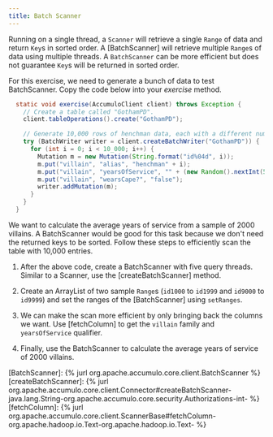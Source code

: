 ```yaml
---
title: Batch Scanner
---
```

Running on a single thread, a `Scanner` will retrieve a single `Range` of data and return `Key`s in sorted order. A [BatchScanner] 
will retrieve multiple `Range`s of data using multiple threads.  A `BatchScanner` can be more efficient but does not guarantee `Key`s will be returned in sorted order.

For this exercise, we need to generate a bunch of data to test BatchScanner.  Copy the code below into your _exercise_ method.

```java
  static void exercise(AccumuloClient client) throws Exception {
    // Create a table called "GothamPD".
    client.tableOperations().create("GothamPD");

    // Generate 10,000 rows of henchman data, each with a different number yearsOfService
    try (BatchWriter writer = client.createBatchWriter("GothamPD")) {
      for (int i = 0; i < 10_000; i++) {
        Mutation m = new Mutation(String.format("id%04d", i));
        m.put("villain", "alias", "henchman" + i);
        m.put("villain", "yearsOfService", "" + (new Random().nextInt(50)));
        m.put("villain", "wearsCape?", "false");
        writer.addMutation(m);
      }
    }
  }
```

We want to calculate the average years of service from a sample of 2000 villains. A BatchScanner would be good for this task because we
don't need the returned keys to be sorted. Follow these steps to efficiently scan the table with 10,000 entries.

1. After the above code, create a BatchScanner with five query threads.  Similar to a Scanner, use the [createBatchScanner] method.

2. Create an ArrayList of two sample `Range`s (`id1000` to `id1999` and `id9000` to `id9999`) and set the ranges of the [BatchScanner] using `setRanges`.

3. We can make the scan more efficient by only bringing back the columns we want.  Use [fetchColumn] to get the `villain` family
and `yearsOfService` qualifier.

4. Finally, use the BatchScanner to calculate the average years of service of 2000 villains.

[BatchScanner]: {% jurl org.apache.accumulo.core.client.BatchScanner %}
[createBatchScanner]: {% jurl org.apache.accumulo.core.client.Connector#createBatchScanner-java.lang.String-org.apache.accumulo.core.security.Authorizations-int- %}
[fetchColumn]: {% jurl org.apache.accumulo.core.client.ScannerBase#fetchColumn-org.apache.hadoop.io.Text-org.apache.hadoop.io.Text- %}
